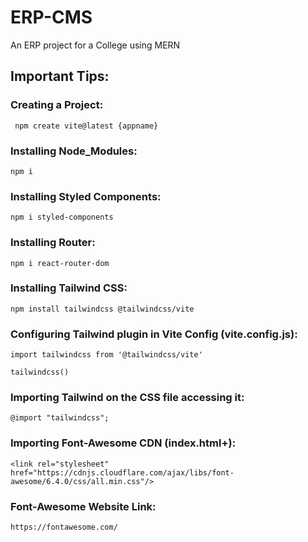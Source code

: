 # ERP-CMS
An ERP project for a College using MERN

## Important Tips:
### Creating a Project:
```
 npm create vite@latest {appname}
```
### Installing Node_Modules:
```
npm i
```
### Installing Styled Components:
```
npm i styled-components
```
### Installing Router:
```
npm i react-router-dom
```
### Installing Tailwind CSS:
```
npm install tailwindcss @tailwindcss/vite
```
### Configuring Tailwind plugin in Vite Config (vite.config.js):
```
import tailwindcss from '@tailwindcss/vite'
```
```
tailwindcss()
```
### Importing Tailwind on the CSS file accessing it:
```
@import "tailwindcss";
```
### Importing Font-Awesome CDN (index.html+):
```
<link rel="stylesheet" href="https://cdnjs.cloudflare.com/ajax/libs/font-awesome/6.4.0/css/all.min.css"/>
```
### Font-Awesome Website Link:
```
https://fontawesome.com/
```
